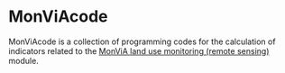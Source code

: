 # MonViAcode

MonViAcode is a collection of programming codes for the calculation of indicators related to the [MonViA land use monitoring (remote sensing)](https://www.agrarmonitoring-monvia.de/trendmonitoring/landnutzungs-monitoring-fernerkundung/) module.
